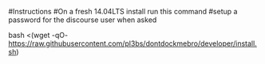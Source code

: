 #Instructions
#On a fresh 14.04LTS install run this command 
#setup a password for the discourse user when asked

bash <(wget -qO- https://raw.githubusercontent.com/pl3bs/dontdockmebro/developer/install.sh)
